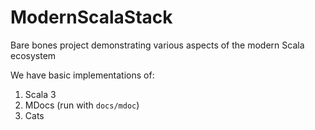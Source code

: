 # ModernScalaStack
Bare bones project demonstrating various aspects of the modern Scala ecosystem

We have basic implementations of:
1. Scala 3
2. MDocs (run with `docs/mdoc`)
3. Cats